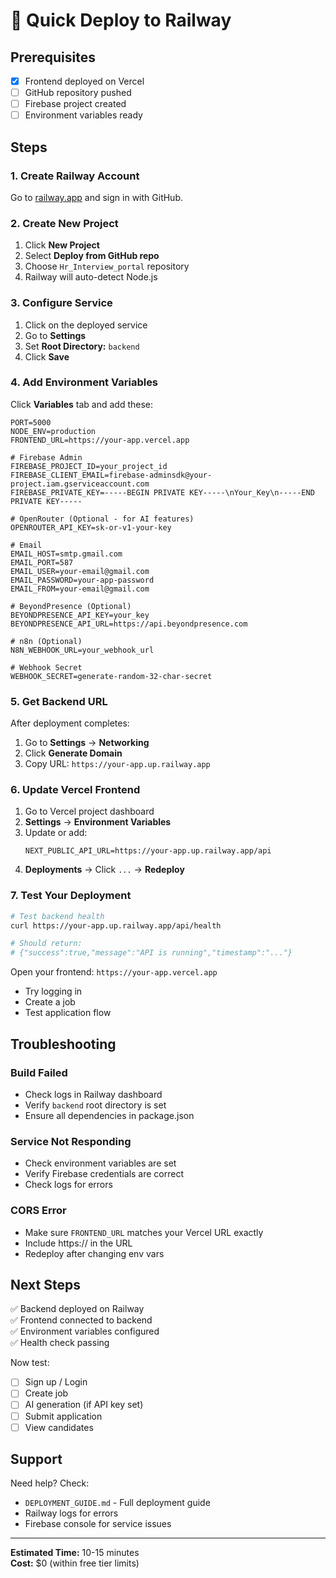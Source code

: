 # 🚀 Quick Deploy to Railway

## Prerequisites
- [x] Frontend deployed on Vercel
- [ ] GitHub repository pushed
- [ ] Firebase project created
- [ ] Environment variables ready

## Steps

### 1. Create Railway Account
Go to [railway.app](https://railway.app) and sign in with GitHub.

### 2. Create New Project
1. Click **New Project**
2. Select **Deploy from GitHub repo**
3. Choose `Hr_Interview_portal` repository
4. Railway will auto-detect Node.js

### 3. Configure Service
1. Click on the deployed service
2. Go to **Settings**
3. Set **Root Directory:** `backend`
4. Click **Save**

### 4. Add Environment Variables

Click **Variables** tab and add these:

```env
PORT=5000
NODE_ENV=production
FRONTEND_URL=https://your-app.vercel.app

# Firebase Admin
FIREBASE_PROJECT_ID=your_project_id
FIREBASE_CLIENT_EMAIL=firebase-adminsdk@your-project.iam.gserviceaccount.com
FIREBASE_PRIVATE_KEY=-----BEGIN PRIVATE KEY-----\nYour_Key\n-----END PRIVATE KEY-----

# OpenRouter (Optional - for AI features)
OPENROUTER_API_KEY=sk-or-v1-your-key

# Email
EMAIL_HOST=smtp.gmail.com
EMAIL_PORT=587
EMAIL_USER=your-email@gmail.com
EMAIL_PASSWORD=your-app-password
EMAIL_FROM=your-email@gmail.com

# BeyondPresence (Optional)
BEYONDPRESENCE_API_KEY=your_key
BEYONDPRESENCE_API_URL=https://api.beyondpresence.com

# n8n (Optional)
N8N_WEBHOOK_URL=your_webhook_url

# Webhook Secret
WEBHOOK_SECRET=generate-random-32-char-secret
```

### 5. Get Backend URL

After deployment completes:
1. Go to **Settings** → **Networking**
2. Click **Generate Domain**
3. Copy URL: `https://your-app.up.railway.app`

### 6. Update Vercel Frontend

1. Go to Vercel project dashboard
2. **Settings** → **Environment Variables**
3. Update or add:
   ```
   NEXT_PUBLIC_API_URL=https://your-app.up.railway.app/api
   ```
4. **Deployments** → Click `...` → **Redeploy**

### 7. Test Your Deployment

```bash
# Test backend health
curl https://your-app.up.railway.app/api/health

# Should return:
# {"success":true,"message":"API is running","timestamp":"..."}
```

Open your frontend: `https://your-app.vercel.app`
- Try logging in
- Create a job
- Test application flow

## Troubleshooting

### Build Failed
- Check logs in Railway dashboard
- Verify `backend` root directory is set
- Ensure all dependencies in package.json

### Service Not Responding
- Check environment variables are set
- Verify Firebase credentials are correct
- Check logs for errors

### CORS Error
- Make sure `FRONTEND_URL` matches your Vercel URL exactly
- Include https:// in the URL
- Redeploy after changing env vars

## Next Steps

✅ Backend deployed on Railway  
✅ Frontend connected to backend  
✅ Environment variables configured  
✅ Health check passing  

Now test:
- [ ] Sign up / Login
- [ ] Create job
- [ ] AI generation (if API key set)
- [ ] Submit application
- [ ] View candidates

## Support

Need help? Check:
- `DEPLOYMENT_GUIDE.md` - Full deployment guide
- Railway logs for errors
- Firebase console for service issues

---

**Estimated Time:** 10-15 minutes  
**Cost:** $0 (within free tier limits)
